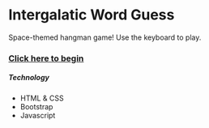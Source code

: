 # Intergalatic Word Guess

Space-themed hangman game! Use the keyboard to play.
### [Click here to begin](https://kat-zhang.github.io/Intergalatic-Word-Guess/ "Link to Application")

##### Technology
- HTML & CSS
- Bootstrap
- Javascript
